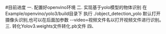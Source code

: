 #目前进度
一. 配置好openvino环境
二. 实现基于yolo模型的物体识别
    在Example/openvino/yolo3/build目录下
    执行 ./object_detection_yolo
    默认打开摄像头识别,也可以在后面加参数 --video=视频文件名以打开视频文件进行识别。
三. 转化Yolov3.weights文件转化.pb文件
四、
